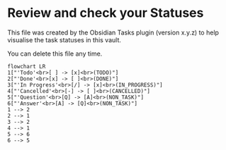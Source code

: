 # Review and check your Statuses

This file was created by the Obsidian Tasks plugin (version x.y.z) to help visualise the task statuses in this vault.

You can delete this file any time.

<!-- Switch to Live Preview or Reading Mode to see the diagram. -->

```mermaid
flowchart LR
1["'Todo'<br>[ ] -> [x]<br>(TODO)"]
2["'Done'<br>[x] -> [ ]<br>(DONE)"]
3["'In Progress'<br>[/] -> [x]<br>(IN_PROGRESS)"]
4["'Cancelled'<br>[-] -> [ ]<br>(CANCELLED)"]
5["'Question'<br>[Q] -> [A]<br>(NON_TASK)"]
6["'Answer'<br>[A] -> [Q]<br>(NON_TASK)"]
1 --> 2
2 --> 1
3 --> 2
4 --> 1
5 --> 6
6 --> 5
```
